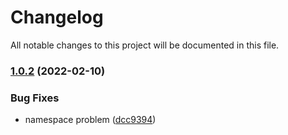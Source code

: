 # Changelog

All notable changes to this project will be documented in this file.

### [1.0.2](https://github.com/bailey84j/terraform-kubernetes-jetstack-certmanager/compare/v1.0.1...v1.0.2) (2022-02-10)


### Bug Fixes

* namespace problem ([dcc9394](https://github.com/bailey84j/terraform-kubernetes-jetstack-certmanager/commit/dcc9394815a451664560d5f3a15dd37a174065ad))
